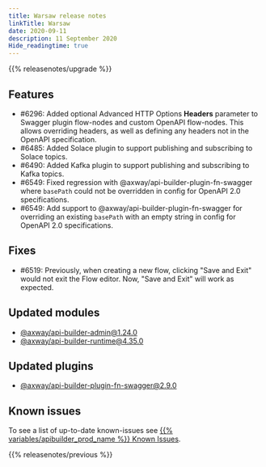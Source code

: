 ```yaml
---
title: Warsaw release notes
linkTitle: Warsaw
date: 2020-09-11
description: 11 September 2020
Hide_readingtime: true
---
```


{{% releasenotes/upgrade %}}

## Features

* #6296: Added optional Advanced HTTP Options **Headers** parameter to Swagger plugin flow-nodes and custom OpenAPI flow-nodes. This allows overriding headers, as well as defining any headers not in the OpenAPI specification.
* #6485: Added Solace plugin to support publishing and subscribing to Solace topics.
* #6490: Added Kafka plugin to support publishing and subscribing to Kafka topics.
* #6549: Fixed regression with @axway/api-builder-plugin-fn-swagger where `basePath` could not be overridden in config for OpenAPI 2.0 specifications.
* #6549: Add support to @axway/api-builder-plugin-fn-swagger for overriding an existing `basePath` with an empty string in config for OpenAPI 2.0 specifications.

## Fixes

* #6519: Previously, when creating a new flow, clicking "Save and Exit" would not exit the Flow editor. Now, "Save and Exit" will work as expected.

## Updated modules

* [@axway/api-builder-admin@1.24.0](https://www.npmjs.com/package/@axway/api-builder-admin/v/1.24.0)
* [@axway/api-builder-runtime@4.35.0](https://www.npmjs.com/package/@axway/api-builder-runtime/v/4.35.0)

## Updated plugins

* [@axway/api-builder-plugin-fn-swagger@2.9.0](https://www.npmjs.com/package/@axway/api-builder-plugin-fn-swagger/v/2.9.0)

## Known issues

To see a list of up-to-date known-issues see [{{% variables/apibuilder_prod_name %}} Known Issues](/docs/known_issues).

{{% releasenotes/previous %}}
